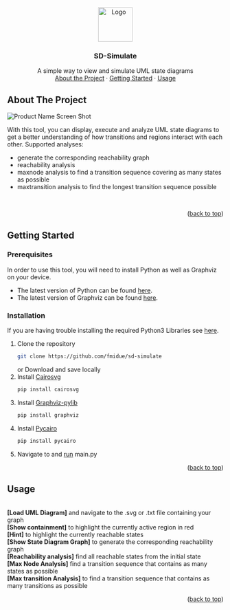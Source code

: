 <!-- markdownlint-disable MD033 MD040 MD041 MD053 -->
<a name="readme-top"></a>

<!-- PROJECT LOGO -->
<br />
<div align="center">
  <a href="https://www.uni-due.de/fmi/">
    <img src="images/logo.png" alt="Logo" width="80" height="80">
  </a>

  <h3 align="center">SD-Simulate</h3>

  <p align="center">
    A simple way to view and simulate UML state diagrams
    <br />
    <a href="#About-The-Project">About the Project</a>
    ·
    <a href="#Getting-Started">Getting Started</a>
    ·
    <a href="#Usage">Usage</a>
  </p>
</div>



<!-- ABOUT THE PROJECT -->
<a name="About-The-Project"></a>
## About The Project

![Product Name Screen Shot][product-screenshot]

With this tool, you can display, execute and analyze UML state diagrams to get a better understanding of how transitions and regions interact with each other.
Supported analyses:
<br/>

* generate the corresponding reachability graph
* reachability analysis
* maxnode analysis to find a transition sequence covering as many states as possible
* maxtransition analysis to find the longest transition sequence possible

<br/>


<p align="right">(<a href="#readme-top">back to top</a>)</p>



<!-- GETTING STARTED -->
<a name="Getting-Started"></a>
## Getting Started

### Prerequisites
In order to use this tool, you will need to install Python as well as Graphviz on your device.

* The latest version of Python can be found [here][python-url].
* The latest version of Graphviz can be found [here][graphviz-url].

### Installation
If you are having trouble installing the required Python3 Libraries see [here][python-help].

1. Clone the repository
   ```sh
   git clone https://github.com/fmidue/sd-simulate
   ```
   or Download and save locally
2. Install [Cairosvg][cairosvg-package]
   ```sh
   pip install cairosvg
   ```
3. Install [Graphviz-pylib][graphviz-package]
   ```sh
   pip install graphviz
   ```
3. Install [Pycairo][pycairo-package]
   ```sh
   pip install pycairo
   ```
4. Navigate to and [run][python-help2] main.py


<p align="right">(<a href="#readme-top">back to top</a>)</p>



<!-- USAGE EXAMPLES -->
## Usage

<br/>
<strong>[Load UML Diagram]</strong> and navigate to the .svg or .txt file containing your graph <br>
<strong>[Show containment]</strong> to highlight the currently active region in red <br>
<strong>[Hint]</strong> to highlight the currently reachable states <br>
<strong>[Show State Diagram Graph]</strong> to generate the corresponding reachability graph<br>
<strong>[Reachability analysis]</strong> find all reachable states from the initial state <br>
<strong>[Max Node Analysis]</strong> find a transition sequence that contains as many states as possible <br>
<strong>[Max transition Analysis]</strong> to find a transition sequence that contains as many transitions as possible <br>
<a name="Usage"></a>

<p align="right">(<a href="#readme-top">back to top</a>)</p>


<!-- MARKDOWN LINKS & IMAGES -->
[python-url]: https://www.python.org/downloads/
[python-help]: https://packaging.python.org/en/latest/tutorials/installing-packages/
[python-help2]: https://pythonbasics.org/execute-python-scripts/
[graphviz-url]: https://graphviz.org/download/
[graphviz-package]: https://pypi.org/project/graphviz/
[cairosvg-package]: https://cairosvg.org/
[pycairo-package]: https://pypi.org/project/pycairo/

[product-screenshot]: images/screenshot.png
